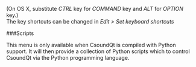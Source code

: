(On OS X, substitute *CTRL* key for *COMMAND* key and *ALT* for *OPTION* key.)  
The key shortcuts can be changed in *Edit > Set keyboard shortcuts*

###Scripts

This menu is only available when CsoundQt is compiled with Python support. It will then provide a collection of Python scripts which to control CsoundQt via the Python programming language.

